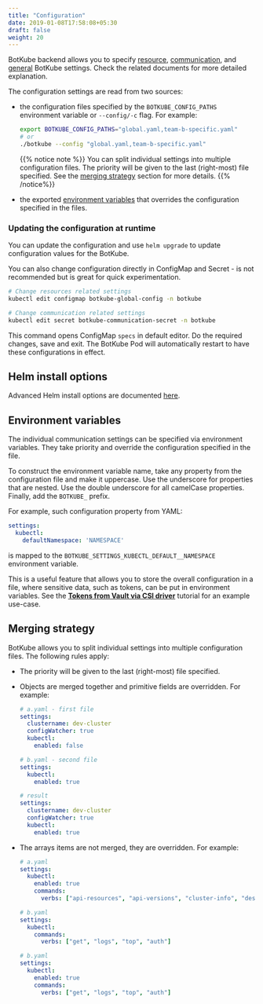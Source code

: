 ```yaml
---
title: "Configuration"
date: 2019-01-08T17:58:08+05:30
draft: false
weight: 20
---
```


BotKube backend allows you to specify [resource](/configuration/resource), [communication](/configuration/communication), and [general](/configuration/general) BotKube settings. Check the related documents for more detailed explanation.

The configuration settings are read from two sources:

- the configuration files specified by the `BOTKUBE_CONFIG_PATHS` environment variable or `--config/-c` flag. For example:

  ```bash
  export BOTKUBE_CONFIG_PATHS="global.yaml,team-b-specific.yaml"
  # or
  ./botkube --config "global.yaml,team-b-specific.yaml"
  ```

  {{% notice note %}}
  You can split individual settings into multiple configuration files. The priority will be given to the last (right-most) file specified. See the [merging strategy](#merging-strategy) section for more details.
  {{% /notice%}}

- the exported [environment variables](#environment-variables) that overrides the configuration specified in the files.


### Updating the configuration at runtime

You can update the configuration and use `helm upgrade` to update configuration values for the BotKube.

You can also change configuration directly in ConfigMap and Secret - is not recommended but is great for quick experimentation.

```bash
# Change resources related settings
kubectl edit configmap botkube-global-config -n botkube
```

```bash
# Change communication related settings
kubectl edit secret botkube-communication-secret -n botkube
```

This command opens ConfigMap `specs` in default editor. Do the required changes, save and exit. The BotKube Pod will automatically restart to have these configurations in effect.

## Helm install options

Advanced Helm install options are documented [here](/configuration/helm-chart-parameters).

## Environment variables

The individual communication settings can be specified via environment variables. They take priority and override the configuration specified in the file.

To construct the environment variable name, take any property from the configuration file and make it uppercase. Use the underscore for properties that are nested. Use the double underscore for all camelCase properties. Finally, add the `BOTKUBE_` prefix.

For example, such configuration property from YAML:

```yaml
settings:
  kubectl:
    defaultNamespace: 'NAMESPACE'
```

is mapped to the `BOTKUBE_SETTINGS_KUBECTL_DEFAULT__NAMESPACE` environment variable.

This is a useful feature that allows you to store the overall configuration in a file, where sensitive data, such as tokens, can be put in environment variables. See the [**Tokens from Vault via CSI driver**](/configuration/communication/vault-csi/) tutorial for an example use-case.

## Merging strategy

BotKube allows you to split individual settings into multiple configuration files. The following rules apply:
- The priority will be given to the last (right-most) file specified.
- Objects are merged together and primitive fields are overridden. For example:
  ```yaml
  # a.yaml - first file
  settings:
    clustername: dev-cluster
    configWatcher: true
    kubectl:
      enabled: false
  ```
  ```yaml
  # b.yaml - second file
  settings:
    kubectl:
      enabled: true
  ```

  ```yaml
  # result
  settings:
    clustername: dev-cluster
    configWatcher: true
    kubectl:
      enabled: true
  ```

- The arrays items are not merged, they are overridden. For example:

  ```yaml
  # a.yaml
  settings:
    kubectl:
      enabled: true
      commands:
        verbs: ["api-resources", "api-versions", "cluster-info", "describe", "diff", "explain", "get", "logs", "top", "auth"]
  ```
  ```yaml
  # b.yaml
  settings:
    kubectl:
      commands:
        verbs: ["get", "logs", "top", "auth"]
  ```

  ```yaml
  # b.yaml
  settings:
    kubectl:
      enabled: true
      commands:
        verbs: ["get", "logs", "top", "auth"]
  ```
